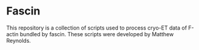 # Fascin
This repository is a collection of scripts used to process cryo-ET data of F-actin bundled by fascin. These scripts were developed by Matthew Reynolds. 

